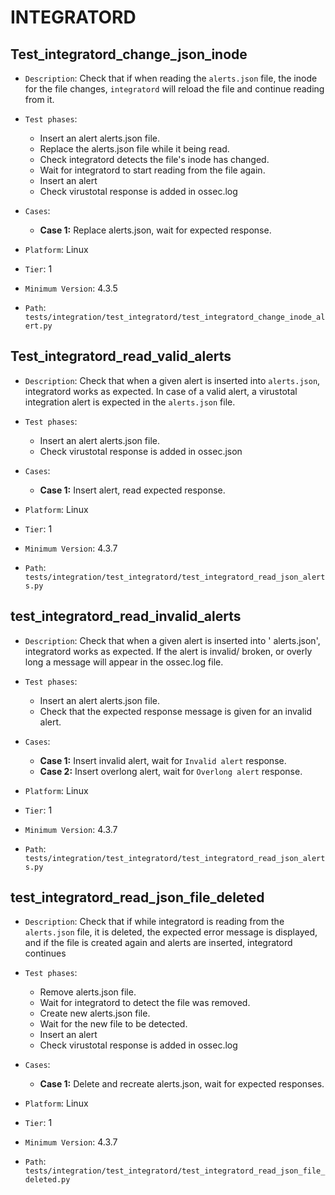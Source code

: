 # INTEGRATORD 

       
## Test_integratord_change_json_inode

* `Description`: Check that if when reading the `alerts.json` file, the inode for the file changes, `integratord` will reload the file and continue reading from it.
* `Test phases`:
  * Insert an alert alerts.json file.
  * Replace the alerts.json file while it being read.
  * Check integratord detects the file's inode has changed.
  * Wait for integratord to start reading from the file again.
  * Insert an alert
  * Check virustotal response is added in ossec.log

      
* `Cases`:  
  * **Case 1:** Replace alerts.json, wait for expected response.

* `Platform`: Linux
* `Tier`: 1
* `Minimum Version`: 4.3.5
* `Path`: `tests/integration/test_integratord/test_integratord_change_inode_alert.py`




## Test_integratord_read_valid_alerts

* `Description`: Check that when a given alert is inserted into `alerts.json`, integratord works as expected. In case
    of a valid alert, a virustotal integration alert is expected in the `alerts.json` file.
* `Test phases`:
  * Insert an alert alerts.json file.
  * Check virustotal response is added in ossec.json

      
* `Cases`:  
  * **Case 1:** Insert alert, read expected response.

* `Platform`: Linux
* `Tier`: 1
* `Minimum Version`: 4.3.7
* `Path`: `tests/integration/test_integratord/test_integratord_read_json_alerts.py`


## test_integratord_read_invalid_alerts

* `Description`: Check that when a given alert is inserted into ' alerts.json', integratord works as expected. If the alert is invalid/    broken, or overly long a message will appear in the ossec.log file.
* `Test phases`:
  * Insert an alert alerts.json file.
  * Check that the expected response message is given for an invalid alert.
      
* `Cases`:  
  * **Case 1:** Insert invalid alert, wait for `Invalid alert` response.
  * **Case 2:** Insert overlong alert, wait for `Overlong alert` response.

* `Platform`: Linux
* `Tier`: 1
* `Minimum Version`: 4.3.7
* `Path`: `tests/integration/test_integratord/test_integratord_read_json_alerts.py`


## test_integratord_read_json_file_deleted

* `Description`: Check that if while integratord is reading from the `alerts.json` file, it is deleted, the expected error message is displayed, and if the file is created again and alerts are inserted, integratord continues
* `Test phases`:
  * Remove alerts.json file.
  * Wait for integratord to detect the file was removed.
  * Create new alerts.json file.
  * Wait for the new file to be detected.
  * Insert an alert
  * Check virustotal response is added in ossec.log

      
* `Cases`:  
  * **Case 1:** Delete and recreate alerts.json, wait for expected responses.

* `Platform`: Linux
* `Tier`: 1
* `Minimum Version`: 4.3.7
* `Path`: `tests/integration/test_integratord/test_integratord_read_json_file_deleted.py`

